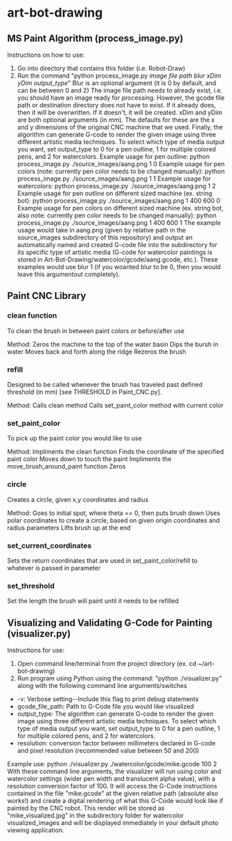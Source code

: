 # art-bot-drawing

## MS Paint Algorithm (process_image.py)

Instructions on how to use:
1. Go into directory that contains this folder (i.e. Robot-Draw)
2. Run the command "python process_image.py *image file path* *blur* *xDim* *yDim* *output_type*"
Blur is an optional argument (it is 0 by default, and can be between 0 and 2)
The image file path needs to already exist, i.e. you should have an image
ready for processing. However, the gcode file path or destination directory does not have to exist.
If it already does, then it will be overwritten. If it doesn't, it will be
created. xDim and yDim are both optional arguments (in mm). The defaults for these are the x and y dimensions of the original CNC machine that we used. Finally, the algorithm can generate G-code to render the given image using three different artistic media techniques. To select which type of media output you want, set output_type to 0 for a pen outline, 1 for multiple colored pens, and 2 for watercolors.
Example usage for pen outline: python process_image.py ./source_images/aang.png 1 0
Example usage for pen colors (note: currently pen color needs to be changed manually): python process_image.py ./source_images/aang.png 1 1
Example usage for watercolors: python process_image.py ./source_images/aang.png 1 2
Example usage for pen outline on different sized machine (ex. string bot): python process_image.py ./source_images/aang.png 1 400 600 0
Example usage for pen colors on different sized machine (ex. string bot, also note: currently pen color needs to be changed manually): python process_image.py ./source_images/aang.png 1 400 600 1
The example usage would take in aang.png (given by relative path in the source_images subdirectory of this repository) and output an automatically named and created G-code file into the subdirectory for its specific type of artistic media (G-code for watercolor paintings is stored in Art-Bot-Drawing/watercolor/gcode/aang.gcode, etc.). These examples would use blur 1 (if you woanted blur to be 0,
then you would leave this argumentout completely).

## Paint CNC Library
### clean function
To clean the brush in between paint colors or before/after use

Method: 
Zeros the machine to the top of the water basin
Dips the bursh in water
Moves back and forth along the ridge 
Rezeros the brush

### refill
Designed to be called whenever the brush has traveled past defined threshold (in mm) [see THRESHOLD in Paint_CNC.py]. 

Method:
Calls clean method
Calls set_paint_color method with current color

### set_paint_color
To pick up the paint color you would like to use

Method: 
Impliments the clean function
Finds the coordinate of the specified paint color
Moves down to touch the paint
Impliments the move_brush_around_paint function
Zeros

### circle
Creates a circle, given x,y coordinates and radius

Method:
Goes to initial spot, where theta == 0, then puts brush down
Uses polar coordinates to create a circle, based on given origin coordinates and radius parameters
Lifts brush up at the end

### set_current_coordinates
Sets the return coordinates that are used in set_paint_color/refill to whatever is passed in parameter

### set_threshold
Set the length the brush will paint until it needs to be refilled

## Visualizing and Validating G-Code for Painting (visualizer.py)

Instructions for use:
1. Open command line/terminal from the project directory (ex. cd ~/art-bot-drawing)
2. Run program using Python using the command: "python ./visualizer.py" along with the following command line arguments/switches
* -v: Verbose setting--Include this flag to print debug statements
* gcode_file_path: Path to G-Code file you would like visualized
* output_type: The algorithm can generate G-code to render the given image using three different artistic media techniques. To select which type of media output you want, set output_type to 0 for a pen outline, 1 for multiple colored pens, and 2 for watercolors.
* resolution: conversion factor between millimeters declared in G-code and pixel resolution (recommended value between 50 and 200)

Example use: python ./visualizer.py ./watercolor/gcode/mike.gcode 100 2
With these command line arguments, the visualizer will run using color and watercolor settings (wider pen width and translucent alpha value), with a resolution conversion factor of 100. It will access the G-Code instructions contained in the file "mike.gcode" at the given relative path (absolute also works!) and create a digital rendering of what this G-Code would look like if painted by the CNC robot. This render will be stored as "mike_visualized.jpg" in the subdirectory folder for watercolor visualized_images and will be displayed immediately in your default photo viewing application.
